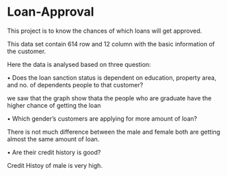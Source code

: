 # Loan-Approval

This project is to know the chances of which loans will get approved.

This data set contain 614 row and 12 column  with the basic information of the customer.

Here the data is analysed based on three question:

• Does the loan sanction status is dependent on education, property area, and no. of dependents people to that customer?

we saw that the graph show thata the people who are graduate have the higher chance of getting the loan

• Which gender’s customers are applying for more amount of loan?

There is not much difference between the male and female both are getting almost the same amount of loan.

• Are their credit history is good?

Credit Histoy of male is very high.

